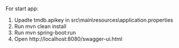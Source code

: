 For start app: 
1. Upadte tmdb.apikey in src\main\resources\application.properties
2. Run mvn clean install
3. Run mvn spring-boot:run
4. Open http://localhost:8080/swagger-ui.html 